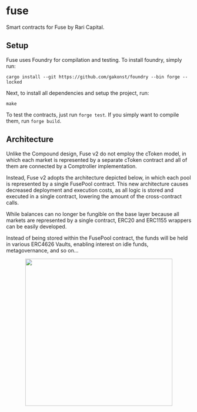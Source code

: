 # fuse

Smart contracts for Fuse by Rari Capital.

## Setup

Fuse uses Foundry for compilation and testing. To install foundry, simply run:

```
cargo install --git https://github.com/gakonst/foundry --bin forge --locked
```

Next, to install all dependencies and setup the project, run:

```
make
```

To test the contracts, just run `forge test`. If you simply want to compile them, run `forge build`.

## Architecture

Unlike the Compound design, Fuse v2 do not employ the cToken model, in which each market is represented by a separate cToken contract and all of them are connected by a Comptroller implementation.

Instead, Fuse v2 adopts the architecture depicted below, in which each pool is represented by a single FusePool contract. This new architecture causes decreased deployment and execution costs, as all logic is stored and executed in a single contract, lowering the amount of the cross-contract calls.

While balances can no longer be fungible on the base layer because all markets are represented by a single contract, ERC20 and ERC1155 wrappers can be easily developed.

Instead of being stored within the FusePool contract, the funds will be held in various ERC4626 Vaults, enabling interest on idle funds, metagovernance, and so on...

<p align="center">
  <img src="https://i.imgur.com/FugCHSU.png" width="400px" />
</p>
